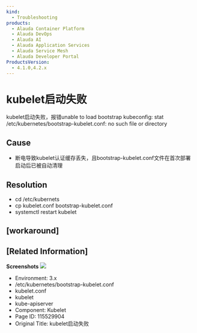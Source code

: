 ```yaml
---
kind:
  - Troubleshooting
products:
  - Alauda Container Platform
  - Alauda DevOps
  - Alauda AI
  - Alauda Application Services
  - Alauda Service Mesh
  - Alauda Developer Portal
ProductsVersion:
  - 4.1.0,4.2.x
---
```

<!-- A type of document that involves encountering a fault, diagnosing it, performing root cause analysis, and providing solutions. -->

# kubelet启动失败

kubelet启动失败，报错unable to load bootstrap kubeconfig: stat /etc/kubernetes/bootstrap-kubelet.conf: no such file or directory

## Cause
- 断电导致kubelet认证缓存丢失，且bootstrap-kubelet.conf文件在首次部署启动后已被自动清理

## Resolution
- cd /etc/kubernets
- cp kubelet.conf bootstrap-kubelet.conf
- systemctl restart kubelet

## [workaround]

## [Related Information]
**Screenshots**
![](assets/kubeletqi-dong-shi-bai/%E4%BC%81%E4%B8%9A%E5%BE%AE%E4%BF%A1%E6%88%AA%E5%9B%BE_16545942705879.png)
- Environment: 3.x
- /etc/kubernetes/bootstrap-kubelet.conf
- kubelet.conf
- kubelet
- kube-apiserver
- Component: Kubelet
- Page ID: 115529904
- Original Title: kubelet启动失败
